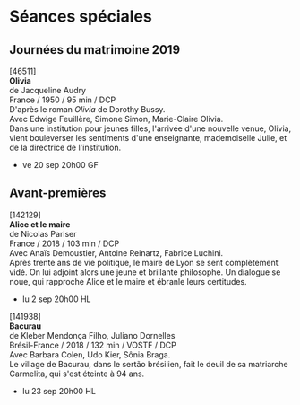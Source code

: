 # Séances spéciales

## Journées du matrimoine 2019

[46511]  
**Olivia**  
de Jacqueline Audry  
France / 1950 / 95 min / DCP  
D'après le roman _Olivia_ de Dorothy Bussy.  
Avec Edwige Feuillère, Simone Simon, Marie-Claire Olivia.  
Dans une institution pour jeunes filles, l'arrivée d'une nouvelle venue, Olivia, vient bouleverser les sentiments d'une enseignante, mademoiselle Julie, et de la directrice de l'institution.

- ve 20 sep 20h00 GF

## Avant-premières

[142129]  
**Alice et le maire**  
de Nicolas Pariser  
France / 2018 / 103 min / DCP  
Avec Anaïs Demoustier, Antoine Reinartz, Fabrice Luchini.  
Après trente ans de vie politique, le maire de Lyon se sent complètement vidé. On lui adjoint alors une jeune et brillante philosophe. Un dialogue se noue, qui rapproche Alice et le maire et ébranle leurs certitudes.

- lu 2 sep 20h00 HL

[141938]  
**Bacurau**  
de Kleber Mendonça Filho, Juliano Dornelles  
Brésil-France / 2018 / 132 min / VOSTF / DCP  
Avec Barbara Colen, Udo Kier, Sônia Braga.  
Le village de Bacurau, dans le sertão brésilien, fait le deuil de sa matriarche Carmelita, qui s'est éteinte à 94 ans.

- lu 23 sep 20h00 HL

